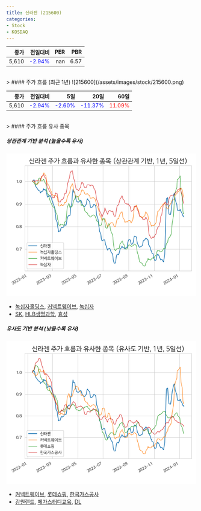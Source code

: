 ```yaml
---
title: 신라젠 (215600)
categories:
- Stock
- KOSDAQ
---
```


|종가|전일대비|PER|PBR|
|---:|-------:|--:|---:|
|5,610|<span style="color: blue">-2.94%</span>|nan|6.57|

<!-- more -->
<br>
> #### 주가 흐름 (최근 1년)
![215600](/assets/images/stock/215600.png)

|종가|전일대비|5일|20일|60일|
|---:|-------:|--:|---:|---:|
|5,610|<span style="color: blue">-2.94%</span>|<span style="color: blue">-2.60%</span>|<span style="color: blue">-11.37%</span>|<span style="color: red">11.09%</span>|

<br>
> #### 주가 흐름 유사 종목

##### 상관관계 기반 분석 (높을수록 유사)
![215600](/assets/images/stock/215600_corr.png)
- [녹십자홀딩스](/005250/), [커넥트웨이브](/119860/), [녹십자](/006280/)
- [SK](/034730/), [HLB생명과학](/067630/), [효성](/004800/)

##### 유사도 기반 분석 (낮을수록 유사)	
![215600](/assets/images/stock/215600_sim.png)
- [커넥트웨이브](/119860/), [롯데쇼핑](/023530/), [한국가스공사](/036460/)
- [강원랜드](/035250/), [메가스터디교육](/215200/), [DL](/000210/)